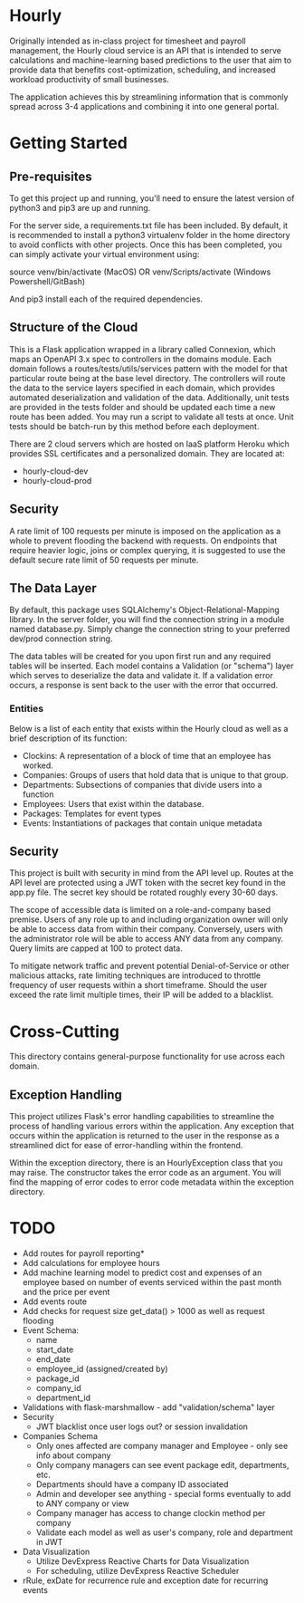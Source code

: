 # Hourly
Originally intended as in-class project for timesheet and payroll management, the Hourly cloud service
is an API that is intended to serve calculations and machine-learning based predictions to the user that
aim to provide data that benefits cost-optimization, scheduling, and increased workload productivity of small
businesses.

The application achieves this by streamlining information that is commonly spread across 3-4 applications and 
combining it into one general portal.

# Getting Started

## Pre-requisites
To get this project up and running, you'll need to ensure the latest version of python3 and pip3 are up and running.

For the server side, a requirements.txt file has been included. By default, it is recommended to
install a python3 virtualenv folder in the home directory to avoid conflicts with other projects.
Once this has been completed, you can simply activate your virtual environment using:

source venv/bin/activate (MacOS)
OR
venv/Scripts/activate (Windows Powershell/GitBash)

And pip3 install each of the required dependencies.

## Structure of the Cloud
This is a Flask application wrapped in a library called Connexion, which maps an OpenAPI 3.x spec to controllers
in the domains module. Each domain follows a routes/tests/utils/services pattern with the model for that particular route being
at the base level directory. The controllers will route the data to the service layers specified in each domain,
which provides automated deserialization and validation of the data. Additionally, unit tests are provided in the
tests folder and should be updated each time a new route has been added. You may run a script to validate all tests
at once. Unit tests should be batch-run by this method before each deployment.

There are 2 cloud servers which are hosted on IaaS platform Heroku which provides SSL certificates and a personalized
domain. They are located at:

  * hourly-cloud-dev
  * hourly-cloud-prod

## Security
A rate limit of 100 requests per minute is imposed on the application as a whole to prevent flooding the backend with
requests. On endpoints that require heavier logic, joins or complex querying, it is suggested to use the default secure
rate limit of 50 requests per minute.

## The Data Layer
By default, this package uses SQLAlchemy's Object-Relational-Mapping library. In the server folder,
you will find the connection string in a module named database.py. Simply change the connection string
to your preferred dev/prod connection string.

The data tables will be created for you upon first run and any required tables will be inserted. Each
model contains a Validation (or "schema") layer which serves to deserialize the data and validate it. If
a validation error occurs, a response is sent back to the user with the error that occurred.

### Entities
Below is a list of each entity that exists within the Hourly cloud as well as a brief description of its
function:

* Clockins: A representation of a block of time that an employee has worked.
* Companies: Groups of users that hold data that is unique to that group.
* Departments: Subsections of companies that divide users into a function
* Employees: Users that exist within the database.
* Packages: Templates for event types
* Events: Instantiations of packages that contain unique metadata

## Security
This project is built with security in mind from the API level up. Routes at the API level are protected
using a JWT token with the secret key found in the app.py file. The secret key should be rotated roughly
every 30-60 days.

The scope of accessible data is limited on a role-and-company based premise. Users of any role up to and including
organization owner will only be able to access data from within their company. Conversely, users with the administrator
role will be able to access ANY data from any company. Query limits are capped at 100 to protect data.

To mitigate network traffic and prevent potential Denial-of-Service or other malicious attacks, rate limiting techniques are introduced
to throttle frequency of user requests within a short timeframe. Should the user exceed the rate limit multiple times, their IP will
be added to a blacklist.

# Cross-Cutting
This directory contains general-purpose functionality for use across each domain.

## Exception Handling
This project utilizes Flask's error handling capabilities to streamline the process of handling various errors
within the application. Any exception that occurs within the application is returned to the user in
the response as a streamlined dict for ease of error-handling within the frontend.

Within the exception directory, there is an HourlyException class that you may raise. The constructor
takes the error code as an argument. You will find the mapping of error codes to error code metadata 
within the exception directory.

# TODO
* Add routes for payroll reporting*
* Add calculations for employee hours
* Add machine learning model to predict cost and expenses of an employee based on number of events serviced within the past month and the price per event
* Add events route
* Add checks for request size get_data() > 1000 as well as request flooding
* Event Schema:
  * name
  * start_date
  * end_date
  * employee_id (assigned/created by)
  * package_id
  * company_id
  * department_id
* Validations with flask-marshmallow - add "validation/schema" layer
* Security
  * JWT blacklist once user logs out? or session invalidation
* Companies Schema
  * Only ones affected are company manager and Employee - only see info about company
  * Only company managers can see event package edit, departments, etc.
  * Departments should have a company ID associated
  * Admin and developer see anything - special forms eventually to add to ANY company or view
  * Company manager has access to change clockin method per company
  * Validate each model as well as user's company, role and department in JWT
* Data Visualization
  * Utilize DevExpress Reactive Charts for Data Visualization
  * For scheduling, utilize DevExpress Reactive Scheduler
* rRule, exDate for recurrence rule and exception date for recurring events